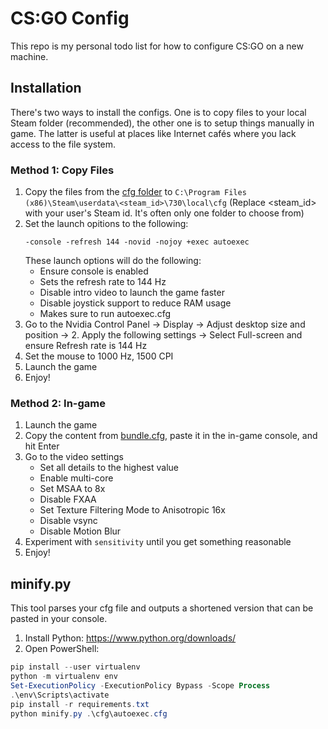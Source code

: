 # CS:GO Config

This repo is my personal todo list for how to configure CS:GO on a new machine.

## Installation

There's two ways to install the configs.
One is to copy files to your local Steam folder (recommended), the other one is to setup things manually in game.
The latter is useful at places like Internet cafés where you lack access to the file system.

### Method 1: Copy Files
1. Copy the files from the [cfg folder](cfg) to `C:\Program Files (x86)\Steam\userdata\<steam_id>\730\local\cfg`
  (Replace <steam_id> with your user's Steam id. It's often only one folder to choose from)
2. Set the launch opitions to the following:
   ```
   -console -refresh 144 -novid -nojoy +exec autoexec
   ```
   These launch options will do the following:
      * Ensure console is enabled
      * Sets the refresh rate to 144 Hz
      * Disable intro video to launch the game faster
      * Disable joystick support to reduce RAM usage
      * Makes sure to run autoexec.cfg
3. Go to the Nvidia Control Panel -> Display -> Adjust desktop size and position -> 2. Apply the following settings -> Select Full-screen and ensure Refresh rate is 144 Hz
4. Set the mouse to 1000 Hz, 1500 CPI
5. Launch the game
6. Enjoy!

### Method 2: In-game

1. Launch the game
2. Copy the content from [bundle.cfg](bundle.cfg), paste it in the in-game console, and hit Enter
3. Go to the video settings
   * Set all details to the highest value
   * Enable multi-core
   * Set MSAA to 8x
   * Disable FXAA
   * Set Texture Filtering Mode to Anisotropic 16x
   * Disable vsync
   * Disable Motion Blur
4. Experiment with `sensitivity` until you get something reasonable
5. Enjoy!

## minify.py

This tool parses your cfg file and outputs a shortened version that can be pasted in your console.

1. Install Python: https://www.python.org/downloads/
2. Open PowerShell:

```powershell
pip install --user virtualenv
python -m virtualenv env
Set-ExecutionPolicy -ExecutionPolicy Bypass -Scope Process
.\env\Scripts\activate
pip install -r requirements.txt
python minify.py .\cfg\autoexec.cfg
```
